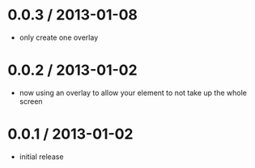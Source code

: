 
0.0.3 / 2013-01-08
==================

* only create one overlay

0.0.2 / 2013-01-02
==================

* now using an overlay to allow your element to not take up the whole screen

0.0.1 / 2013-01-02
==================

  * initial release
